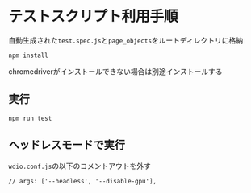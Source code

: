 # テストスクリプト利用手順
自動生成された`test.spec.js`と`page_objects`をルートディレクトリに格納

`npm install`

chromedriverがインストールできない場合は別途インストールする

## 実行

`npm run test`

## ヘッドレスモードで実行
`wdio.conf.js`の以下のコメントアウトを外す

`// args: ['--headless', '--disable-gpu'],`
